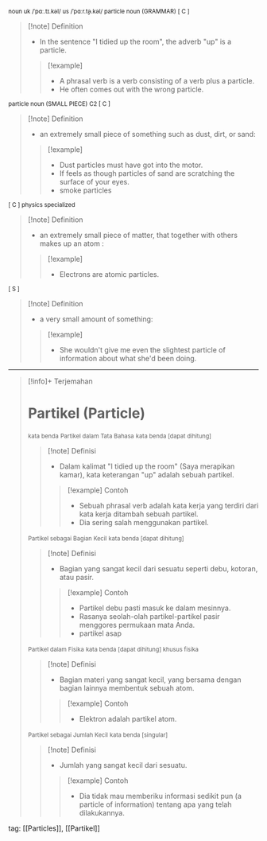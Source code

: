 <small>noun
uk  /ˈpɑː.tɪ.kəl/ us  /ˈpɑːr.t̬ə.kəl/
particle noun (GRAMMAR)
[ C ]
</small>
>[!note] Definition
>- In the sentence "I tidied up the room", the adverb "up" is a particle.
> > [!example] 
> > - A phrasal verb is a verb consisting of a verb plus a particle.
> > - He often comes out with the wrong particle.

<small>particle noun (SMALL PIECE)
C2 [ C ]
</small>
>[!note] Definition
>- an extremely small piece of something such as dust, dirt, or sand:
> > [!example] 
> > - Dust particles must have got into the motor.
> > - If feels as though particles of sand are scratching the surface of your eyes.
> > - smoke particles

<small>[ C ]   physics   specialized
</small>
>[!note] Definition
>- an extremely small piece of matter, that together with others makes up an atom :
> > [!example] 
> > - Electrons are atomic particles.

<small>[ S ]
</small>
>[!note] Definition
>- a very small amount of something:
> > [!example] 
> > - She wouldn't give me even the slightest particle of information about what she'd been doing.

---

>[!info]+ Terjemahan
> # Partikel (Particle)
><small>kata benda</small>
><small>Partikel dalam Tata Bahasa</small>
><small>kata benda [dapat dihitung]</small>
> > [!note] Definisi
> > - Dalam kalimat "I tidied up the room" (Saya merapikan kamar), kata keterangan "up" adalah sebuah partikel.
> > > [!example] Contoh
> > > - Sebuah phrasal verb adalah kata kerja yang terdiri dari kata kerja ditambah sebuah partikel.
> > > - Dia sering salah menggunakan partikel.
>
><small>Partikel sebagai Bagian Kecil</small>
><small>kata benda [dapat dihitung]</small>
> > [!note] Definisi
> > - Bagian yang sangat kecil dari sesuatu seperti debu, kotoran, atau pasir.
> > > [!example] Contoh
> > > - Partikel debu pasti masuk ke dalam mesinnya.
> > > - Rasanya seolah-olah partikel-partikel pasir menggores permukaan mata Anda.
> > > - partikel asap
>
><small>Partikel dalam Fisika</small>
><small>kata benda [dapat dihitung] khusus fisika</small>
> > [!note] Definisi
> > - Bagian materi yang sangat kecil, yang bersama dengan bagian lainnya membentuk sebuah atom.
> > > [!example] Contoh
> > > - Elektron adalah partikel atom.
>
><small>Partikel sebagai Jumlah Kecil</small>
><small>kata benda [singular]</small>
> > [!note] Definisi
> > - Jumlah yang sangat kecil dari sesuatu.
> > > [!example] Contoh
> > > - Dia tidak mau memberiku informasi sedikit pun (a particle of information) tentang apa yang telah dilakukannya.

tag: [[Particles]], [[Partikel]]